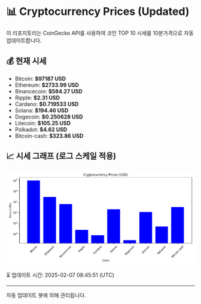 
# 📊 Cryptocurrency Prices (Updated)

이 리포지토리는 CoinGecko API를 사용하여 코인 TOP 10 시세를 10분가격으로 자동 업데이트합니다.

## 💰 현재 시세
- Bitcoin: **$97187 USD**
- Ethereum: **$2733.99 USD**
- Binancecoin: **$584.27 USD**
- Ripple: **$2.31 USD**
- Cardano: **$0.719533 USD**
- Solana: **$194.46 USD**
- Dogecoin: **$0.250628 USD**
- Litecoin: **$105.25 USD**
- Polkadot: **$4.62 USD**
- Bitcoin-cash: **$323.86 USD**

## 📈 시세 그래프 (로그 스케일 적용)
![Crypto Prices](crypto_prices.png)

⏳ 업데이트 시간: 2025-02-07 08:45:51 (UTC)

---
자동 업데이트 봇에 의해 관리됩니다.
